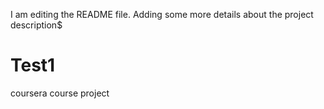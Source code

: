 I am editing the README file. Adding some more details about the project description$
# Test1
coursera course project
